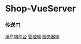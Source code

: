 # Shop-VueServer
### 传送门
[用户端前台](https://github.com/liuzhenghang/Shop-Vue)
[管理端](https://github.com/liuzhenghang/Shop-VueAdmin)
[服务器端](https://github.com/liuzhenghang/Shop-VueServer)